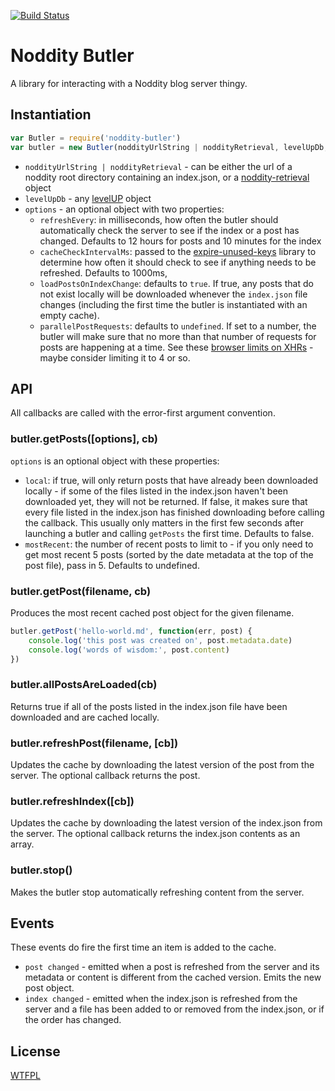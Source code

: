 [![Build Status](https://travis-ci.org/TehShrike/noddity-butler.svg)](https://travis-ci.org/TehShrike/noddity-butler)

Noddity Butler
=====

A library for interacting with a Noddity blog server thingy.

## Instantiation

```js
var Butler = require('noddity-butler')
var butler = new Butler(noddityUrlString | noddityRetrieval, levelUpDb, [options])
```

- `noddityUrlString | noddityRetrieval` - can be either the url of a noddity root directory containing an index.json, or a [noddity-retrieval](https://github.com/TehShrike/noddity-retrieval) object
- `levelUpDb` - any [levelUP](https://github.com/rvagg/node-levelup) object
- `options` - an optional object with two properties:
	- `refreshEvery`: in milliseconds, how often the butler should automatically check the server to see if the index or a post has changed.  Defaults to 12 hours for posts and 10 minutes for the index
	- `cacheCheckIntervalMs`: passed to the [expire-unused-keys](https://www.npmjs.com/package/expire-unused-keys) library to determine how often it should check to see if anything needs to be refreshed.  Defaults to 1000ms,
	- `loadPostsOnIndexChange`: defaults to `true`.  If true, any posts that do not exist locally will be downloaded whenever the `index.json` file changes (including the first time the butler is instantiated with an empty cache).
	- `parallelPostRequests`: defaults to `undefined`.  If set to a number, the butler will make sure that no more than that number of requests for posts are happening at a time.  See these [browser limits on XHRs](http://www.browserscope.org/?category=network) - maybe consider limiting it to 4 or so.

## API

All callbacks are called with the error-first argument convention.

### butler.getPosts([options], cb)

`options` is an optional object with these properties:

- `local`: if true, will only return posts that have already been downloaded locally - if some of the files listed in the index.json haven't been downloaded yet, they will not be returned.  If false, it makes sure that every file listed in the index.json has finished downloading before calling the callback.  This usually only matters in the first few seconds after launching a butler and calling `getPosts` the first time.  Defaults to false.
- `mostRecent`: the number of recent posts to limit to - if you only need to get most recent 5 posts (sorted by the date metadata at the top of the post file), pass in 5.  Defaults to undefined.

### butler.getPost(filename, cb)

Produces the most recent cached post object for the given filename.

```js
butler.getPost('hello-world.md', function(err, post) {
	console.log('this post was created on', post.metadata.date)
	console.log('words of wisdom:', post.content)
})
```

### butler.allPostsAreLoaded(cb)

Returns true if all of the posts listed in the index.json file have been downloaded and are cached locally.

### butler.refreshPost(filename, [cb])

Updates the cache by downloading the latest version of the post from the server.  The optional callback returns the post.

### butler.refreshIndex([cb])

Updates the cache by downloading the latest version of the index.json from the server.  The optional callback returns the index.json contents as an array.

### butler.stop()

Makes the butler stop automatically refreshing content from the server.

## Events

These events do fire the first time an item is added to the cache.

- `post changed` - emitted when a post is refreshed from the server and its metadata or content is different from the cached version.  Emits the new post object.
- `index changed` - emitted when the index.json is refreshed from the server and a file has been added to or removed from the index.json, or if the order has changed.


License
-------

[WTFPL](http://wtfpl2.com/)
